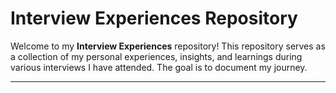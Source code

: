 # Interview Experiences Repository

Welcome to my **Interview Experiences** repository! This repository serves as a collection of my personal experiences, insights, and learnings during various interviews I have attended. The goal is to document my journey.

---
<!---
, share knowledge, and help others prepare for their own interviews.
## Repository Overview

- **Purpose**: To provide a detailed account of my interview experiences, including preparation tips, common questions, and lessons learned.
- **Audience**: This repository is for anyone looking for guidance on the interview process, whether you're a fresher, experienced professional, or just curious about interviews.

---

## Structure

The repository is organized as follows:

1. **General Tips and Preparation**:
   - Study resources, books, and websites I found helpful.
   - Strategies for tackling technical and behavioral interviews.

2. **Interview Experiences**:
   - Each experience is categorized by company, role, and year.
   - Includes details about the hiring process, rounds, and types of questions.

3. **Coding Questions**:
   - A collection of coding problems I encountered during interviews.
   - Solutions and explanations for the problems.

4. **Behavioral Questions**:
   - Common behavioral interview questions and how to approach them.

---

## How to Navigate

To make it easier for you to find relevant information:

- **Folders and Files**: Each company or role has its own folder containing a detailed markdown file with interview details.
- **Tags**: Interviews are tagged based on domain (e.g., Frontend, Backend, Data Science) for quick access.

---

## How to Contribute

If you would like to contribute to this repository:

1. Fork the repository.
2. Add your interview experience in the appropriate category.
3. Submit a pull request with a clear description of your addition.

---

## Disclaimer

This repository reflects my personal experiences and opinions. **Interview processes vary greatly**, so use this repository as a starting point for your preparation. Always do additional research tailored to the company and role you're applying for.

---

## Contact

Feel free to connect with me or ask questions:

- **GitHub**: [Pranali-5](https://github.com/Pranali-5)
- **Email**: [Your Email Address Here]

---

Happy coding and best of luck with your interviews!
--->
